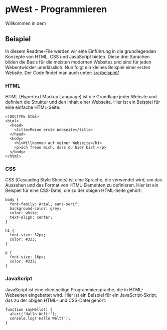 # pWest - Programmieren

Willkommen in dem 


## Beispiel


In diesem Readme-File werden wir eine Einführung in die grundlegenden Konzepte von HTML, CSS und JavaScript bieten. Diese drei Sprachen bilden die Basis für die meisten modernen Websites und sind für jeden Webentwickler unerlässlich.
Nun folgt ein kleines Beispiel einer ersten Website. Der Code findet man auch unter: [src/beispiel/](./src/beispiel/)

### HTML

HTML (Hypertext Markup Language) ist die Grundlage jeder Website und definiert die Struktur und den Inhalt einer Webseite. Hier ist ein Beispiel für eine einfache HTML-Seite:

```
<!DOCTYPE html>
<html>
  <head>
    <title>Meine erste Webseite</title>
  </head>
  <body>
    <h1>Willkommen auf meiner Webseite</h1>
    <p>Ich freue mich, dass du hier bist.</p>
  </body>
</html>
```

### CSS

CSS (Cascading Style Sheets) ist eine Sprache, die verwendet wird, um das Aussehen und das Format von HTML-Elementen zu definieren. Hier ist ein Beispiel für eine CSS-Datei, die zu der obigen HTML-Seite gehört:

```
body {
  font-family: Arial, sans-serif;
  background-color: grey;
  color: white;
  text-align: center;
}

h1 {
  font-size: 32px;
  color: #333;
}

p {
  font-size: 16px;
  color: #333;
}
```

### JavaScript

JavaScript ist eine clientseitige Programmiersprache, die in HTML-Webseiten eingebettet wird. Hier ist ein Beispiel für ein JavaScript-Skript, das zu der obigen HTML- und CSS-Datei gehört:

```
function sayHello() {
  alert('Hallo Welt!');
  console.log('Hallo Welt!');
}
```

